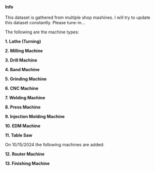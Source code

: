 #### Info

This dataset is gathered from multiple shop mashines. I will try to update this dataset constantly. Please tune-in...

The following are the machine types:

**1. Lathe (Turning)**

**2. Milling Machine**	

**3. Drill Machine** 

**4. Band Machine** 

**5. Grinding Machine**	

**6. CNC Machine**	

**7. Welding Machine**	

**8. Press Machine**	

**9. Injection Molding Machine**	

**10. EDM Machine**	

**11. Table Saw**	

On 10/15/2024 the following machines are added:

**12. Router Machine**	

**13. Finishing Machine**

